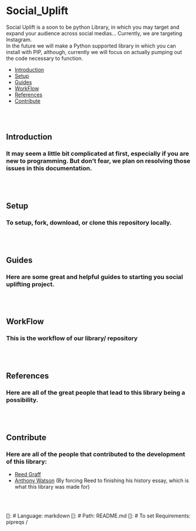 # Social_Uplift
Social Uplift is a soon to be python Library, in which you may target and expand your audience across social medias... Currently, we are targeting Instagram.<br>
In the future we will make a Python supported library in which you can install with PIP, although, currently we will focus on actually pumping out the code necessary to function.
<ul>
    <li><a href="#Introduction">Introduction</a></li>
    <li><a href="#Setup">Setup</a></li>
    <li><a href="#Guides">Guides</a></li>
    <li><a href="#WorkFlow">WorkFlow</a></li>
    <li><a href="#References">References</a></li>
    <li><a href="#Contribute">Contribute</a></li>
</ul>
<br><br>

## <div id="Introduction">Introduction</div>
### It may seem a little bit complicated at first, especially if you are new to programming. But don't fear, we plan on resolving those issues in this documentation.
<br><br>

## <div id="Setup">Setup</div>
### To setup, fork, download, or clone this repository locally.
<br><br>

## <div id="Guides">Guides</div>
### Here are some great and helpful guides to starting you social uplifting project.
<br><br>

## <div id="WorkFlow">WorkFlow</div>
### This is the workflow of our library/ repository
<br><br>

## <div id="References">References</div>
### Here are all of the great people that lead to this library being a possibility.
<br><br>

## <div id="Contribute">Contribute</div>
### Here are all of the people that contributed to the development of this library:
  
<ul>
    <li><a href="TheReedGraff.com">Reed Graff</a></li>
    <li><a href="TheReedGraff.com">Anthony Watson</a> (By forcing Reed to finishing his history essay, which is what this library was made for)</li>
</ul>
<br><br>

[]: # Language: markdown
[]: # Path: README.md
[]: # To set Requirements: pipreqs /
